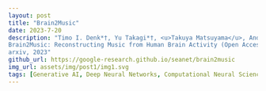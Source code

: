 ```yaml
---
layout: post
title: "Brain2Music"
date: 2023-7-20
description: "Timo I. Denk*†, Yu Takagi*†, <u>Takuya Matsuyama</u>, Andrea Agostinelli, Tomoya Nakai, Christian Frank, Shinji Nishimoto
Brain2Music: Reconstructing Music from Human Brain Activity (Open Access)
arxiv, 2023"
github_url: https://google-research.github.io/seanet/brain2music
img_url: assets/img/post1/img1.svg
tags: [Generative AI, Deep Neural Networks, Computational Neural Science, Music, Audio]
---
```

